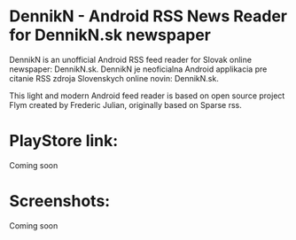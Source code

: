 DennikN - Android RSS News Reader for DennikN.sk newspaper
==================

DennikN is an unofficial Android RSS feed reader for Slovak online newspaper: DennikN.sk.
DennikN je neoficialna Android applikacia pre citanie RSS zdroja Slovenskych online novin: DennikN.sk.

This light and modern Android feed reader is based on open source project Flym created by Frederic Julian, originally based on Sparse rss.

# PlayStore link:
Coming soon

# Screenshots:
Coming soon
